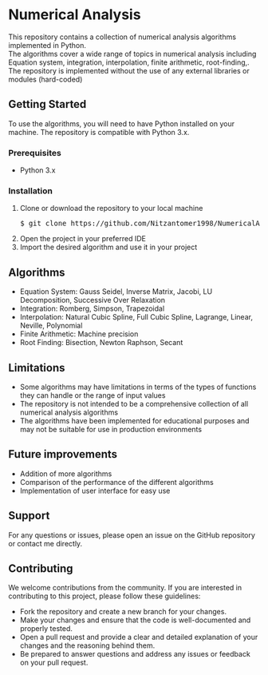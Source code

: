 <h1>Numerical Analysis</h1>
<p>This repository contains a collection of numerical analysis algorithms implemented in Python.<br>The algorithms cover a wide range of topics in numerical analysis including<br>Equation system, integration, interpolation, finite arithmetic, root-finding,.<br>The repository is implemented without the use of any external libraries or modules (hard-coded)</p>

<h2>Getting Started</h2>
<p>To use the algorithms, you will need to have Python installed on your machine. The repository is compatible with Python 3.x.</p>

<h3>Prerequisites</h3>
<ul>
  <li>Python 3.x</li>
</ul>

<h3>Installation</h3>
<ol>
  <li>Clone or download the repository to your local machine</li>
<pre>
$ git clone https://github.com/Nitzantomer1998/NumericalAnalysis.git
</pre>
  <li>Open the project in your preferred IDE</li>
  <li>Import the desired algorithm and use it in your project</li>
</ol>

<h2>Algorithms</h2>
<ul>
  <li>Equation System: Gauss Seidel, Inverse Matrix, Jacobi, LU Decomposition, Successive Over Relaxation</li>
  <li>Integration: Romberg, Simpson, Trapezoidal</li>
  <li>Interpolation: Natural Cubic Spline, Full Cubic Spline, Lagrange, Linear, Neville, Polynomial</li>
  <li>Finite Arithmetic: Machine precision</li>
  <li>Root Finding: Bisection, Newton Raphson, Secant</li>
</ul>

<h2>Limitations</h2>
<ul>
  <li>Some algorithms may have limitations in terms of the types of functions they can handle or the range of input values</li>
  <li>The repository is not intended to be a comprehensive collection of all numerical analysis algorithms</li>
  <li>The algorithms have been implemented for educational purposes and may not be suitable for use in production environments</li>
</ul>

<h2>Future improvements</h2>
<ul>
  <li>Addition of more algorithms</li>
  <li>Comparison of the performance of the different algorithms</li>
  <li>Implementation of user interface for easy use</li>
</ul>

<h2>Support</h2>
<p>For any questions or issues, please open an issue on the GitHub repository or contact me directly.</p>

<h2> Contributing </h2>
<p>We welcome contributions from the community. If you are interested in contributing to this project, please follow these guidelines:</p>
<ul>
  <li>Fork the repository and create a new branch for your changes.</li>
  <li>Make your changes and ensure that the code is well-documented and properly tested.</li>
  <li>Open a pull request and provide a clear and detailed explanation of your changes and the reasoning behind them.</li>
  <li>Be prepared to answer questions and address any issues or feedback on your pull request.</li>
</ul>

